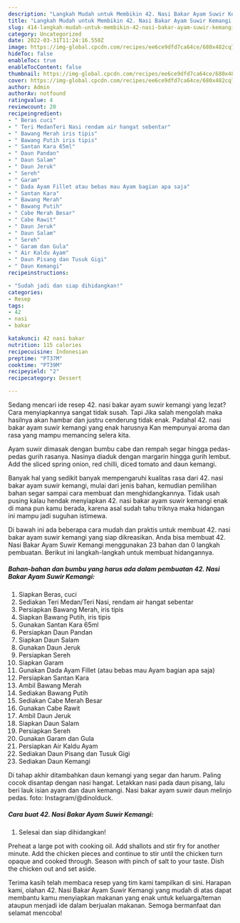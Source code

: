 ```yaml
---
description: "Langkah Mudah untuk Membikin 42. Nasi Bakar Ayam Suwir Kemangi yang Bikin Ngiler"
title: "Langkah Mudah untuk Membikin 42. Nasi Bakar Ayam Suwir Kemangi yang Bikin Ngiler"
slug: 414-langkah-mudah-untuk-membikin-42-nasi-bakar-ayam-suwir-kemangi-yang-bikin-ngiler
category: Uncategorized
date: 2022-03-31T11:24:16.550Z
image: https://img-global.cpcdn.com/recipes/ee6ce9dfd7ca64ce/680x482cq70/42-nasi-bakar-ayam-suwir-kemangi-foto-resep-utama.jpg
hideToc: false
enableToc: true
enableTocContent: false
thumbnail: https://img-global.cpcdn.com/recipes/ee6ce9dfd7ca64ce/680x482cq70/42-nasi-bakar-ayam-suwir-kemangi-foto-resep-utama.jpg
cover: https://img-global.cpcdn.com/recipes/ee6ce9dfd7ca64ce/680x482cq70/42-nasi-bakar-ayam-suwir-kemangi-foto-resep-utama.jpg
author: Admin
authorAv: notfound
ratingvalue: 4
reviewcount: 20
recipeingredient:
- " Beras cuci"
- " Teri MedanTeri Nasi rendam air hangat sebentar"
- " Bawang Merah iris tipis"
- " Bawang Putih iris tipis"
- " Santan Kara 65ml"
- " Daun Pandan"
- " Daun Salam"
- " Daun Jeruk"
- " Sereh"
- " Garam"
- " Dada Ayam Fillet atau bebas mau Ayam bagian apa saja"
- " Santan Kara"
- " Bawang Merah"
- " Bawang Putih"
- " Cabe Merah Besar"
- " Cabe Rawit"
- " Daun Jeruk"
- " Daun Salam"
- " Sereh"
- " Garam dan Gula"
- " Air Kaldu Ayam"
- " Daun Pisang dan Tusuk Gigi"
- " Daun Kemangi"
recipeinstructions:

- "Sudah jadi dan siap dihidangkan!"
categories:
- Resep
tags:
- 42
- nasi
- bakar

katakunci: 42 nasi bakar 
nutrition: 115 calories
recipecuisine: Indonesian
preptime: "PT37M"
cooktime: "PT39M"
recipeyield: "2"
recipecategory: Dessert

---
```



Sedang mencari ide resep 42. nasi bakar ayam suwir kemangi yang lezat? Cara menyiapkannya sangat tidak susah. Tapi Jika salah mengolah maka hasilnya akan hambar dan justru cenderung tidak enak. Padahal 42. nasi bakar ayam suwir kemangi yang enak harusnya Kan mempunyai aroma dan rasa yang mampu memancing selera kita.


Ayam suwir dimasak dengan bumbu cabe dan rempah segar hingga pedas-pedas gurih rasanya. Nasinya diaduk dengan margarin hingga gurih lembut. Add the sliced spring onion, red chilli, diced tomato and daun kemangi.

Banyak hal yang sedikit banyak mempengaruhi kualitas rasa dari 42. nasi bakar ayam suwir kemangi, mulai dari jenis bahan, kemudian pemilihan bahan segar sampai cara membuat dan menghidangkannya. Tidak usah pusing kalau hendak menyiapkan 42. nasi bakar ayam suwir kemangi enak di mana pun kamu berada, karena asal sudah tahu triknya maka hidangan ini mampu jadi suguhan istimewa.


Di bawah ini ada beberapa cara mudah dan praktis untuk membuat 42. nasi bakar ayam suwir kemangi yang siap dikreasikan. Anda bisa membuat 42. Nasi Bakar Ayam Suwir Kemangi menggunakan 23 bahan dan 0 langkah pembuatan. Berikut ini langkah-langkah untuk membuat hidangannya.

<!--inarticleads1-->

##### Bahan-bahan dan bumbu yang harus ada dalam pembuatan 42. Nasi Bakar Ayam Suwir Kemangi:

1. Siapkan  Beras, cuci
1. Sediakan  Teri Medan/Teri Nasi, rendam air hangat sebentar
1. Persiapkan  Bawang Merah, iris tipis
1. Siapkan  Bawang Putih, iris tipis
1. Gunakan  Santan Kara 65ml
1. Persiapkan  Daun Pandan
1. Siapkan  Daun Salam
1. Gunakan  Daun Jeruk
1. Persiapkan  Sereh
1. Siapkan  Garam
1. Gunakan  Dada Ayam Fillet (atau bebas mau Ayam bagian apa saja)
1. Persiapkan  Santan Kara
1. Ambil  Bawang Merah
1. Sediakan  Bawang Putih
1. Sediakan  Cabe Merah Besar
1. Gunakan  Cabe Rawit
1. Ambil  Daun Jeruk
1. Siapkan  Daun Salam
1. Persiapkan  Sereh
1. Gunakan  Garam dan Gula
1. Persiapkan  Air Kaldu Ayam
1. Sediakan  Daun Pisang dan Tusuk Gigi
1. Sediakan  Daun Kemangi


Di tahap akhir ditambahkan daun kemangi yang segar dan harum. Paling cocok disantap dengan nasi hangat. Letakkan nasi pada daun pisang, lalu beri lauk isian ayam dan daun kemangi. Nasi bakar ayam suwir daun melinjo pedas. foto: Instagram/@dinolduck. 

<!--inarticleads2-->

##### Cara buat 42. Nasi Bakar Ayam Suwir Kemangi:


1. Selesai dan siap dihidangkan!

Preheat a large pot with cooking oil. Add shallots and stir fry for another minute. Add the chicken pieces and continue to stir until the chicken turn opaque and cooked through. Season with pinch of salt to your taste. Dish the chicken out and set aside. 

Terima kasih telah membaca resep yang tim kami tampilkan di sini. Harapan kami, olahan 42. Nasi Bakar Ayam Suwir Kemangi yang mudah di atas dapat membantu kamu menyiapkan makanan yang enak untuk keluarga/teman ataupun menjadi ide dalam berjualan makanan. Semoga bermanfaat dan selamat mencoba!
